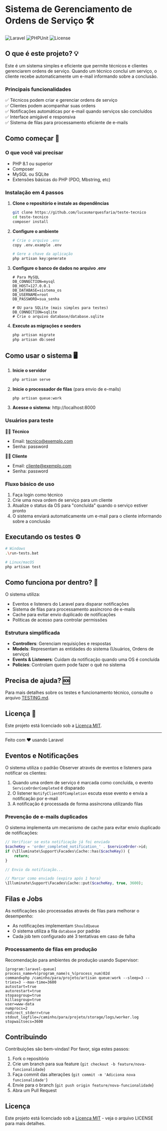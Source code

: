 # Sistema de Gerenciamento de Ordens de Serviço 🛠️

![Laravel](https://img.shields.io/badge/Laravel-10.x-red)
![PHPUnit](https://img.shields.io/badge/PHPUnit-10.x-blue)
![License](https://img.shields.io/badge/License-MIT-green)

## O que é este projeto? 💡

Este é um sistema simples e eficiente que permite técnicos e clientes gerenciarem ordens de serviço. Quando um técnico conclui um serviço, o cliente recebe automaticamente um e-mail informando sobre a conclusão.

### Principais funcionalidades

✅ Técnicos podem criar e gerenciar ordens de serviço  
✅ Clientes podem acompanhar suas ordens  
✅ Notificações automáticas por e-mail quando serviços são concluídos  
✅ Interface amigável e responsiva  
✅ Sistema de filas para processamento eficiente de e-mails

## Como começar 🚀

### O que você vai precisar

* PHP 8.1 ou superior
* Composer
* MySQL ou SQLite
* Extensões básicas do PHP (PDO, Mbstring, etc)

### Instalação em 4 passos

1. **Clone o repositório e instale as dependências**
   ```bash
   git clone https://github.com/lucasmarquesfaria/teste-tecnico
   cd teste-tecnico
   composer install
   ```

2. **Configure o ambiente**
   ```bash
   # Crie o arquivo .env
   copy .env.example .env
   
   # Gere a chave da aplicação
   php artisan key:generate
   ```

3. **Configure o banco de dados no arquivo .env**
   ```
   # Para MySQL
   DB_CONNECTION=mysql
   DB_HOST=127.0.0.1
   DB_DATABASE=sistema_os
   DB_USERNAME=root
   DB_PASSWORD=sua_senha
   
   # OU para SQLite (mais simples para testes)
   DB_CONNECTION=sqlite
   # Crie o arquivo database/database.sqlite
   ```

4. **Execute as migrações e seeders**
   ```bash
   php artisan migrate
   php artisan db:seed
   ```

## Como usar o sistema 🖥️

1. **Inicie o servidor**
   ```bash
   php artisan serve
   ```

2. **Inicie o processador de filas** (para envio de e-mails)
   ```bash
   php artisan queue:work
   ```

3. **Acesse o sistema**: http://localhost:8000

### Usuários para teste

👨‍💼 **Técnico**
- Email: tecnico@exemplo.com 
- Senha: password

👩‍💻 **Cliente**
- Email: cliente@exemplo.com
- Senha: password

### Fluxo básico de uso

1. Faça login como técnico
2. Crie uma nova ordem de serviço para um cliente
3. Atualize o status da OS para "concluída" quando o serviço estiver pronto
4. O sistema enviará automaticamente um e-mail para o cliente informando sobre a conclusão

## Executando os testes ⚙️

```bash
# Windows
.\run-tests.bat

# Linux/macOS
php artisan test
```

## Como funciona por dentro? 🧩

O sistema utiliza:
- Eventos e listeners do Laravel para disparar notificações
- Sistema de filas para processamento assíncrono de e-mails
- Cache para evitar envio duplicado de notificações
- Políticas de acesso para controlar permissões

### Estrutura simplificada
- **Controllers**: Gerenciam requisições e respostas
- **Models**: Representam as entidades do sistema (Usuários, Ordens de serviço)
- **Events & Listeners**: Cuidam da notificação quando uma OS é concluída
- **Policies**: Controlam quem pode fazer o quê no sistema

## Precisa de ajuda? 🆘

Para mais detalhes sobre os testes e funcionamento técnico, consulte o arquivo [TESTING.md](TESTING.md).

## Licença 📄

Este projeto está licenciado sob a [Licença MIT](https://opensource.org/licenses/MIT).

---

Feito com ❤️ usando Laravel

## Eventos e Notificações

O sistema utiliza o padrão Observer através de eventos e listeners para notificar os clientes:

1. Quando uma ordem de serviço é marcada como concluída, o evento `ServiceOrderCompleted` é disparado
2. O listener `NotifyClientOfCompletion` escuta esse evento e envia a notificação por e-mail
3. A notificação é processada de forma assíncrona utilizando filas

### Prevenção de e-mails duplicados

O sistema implementa um mecanismo de cache para evitar envio duplicado de notificações:

```php
// Verificar se esta notificação já foi enviada
$cacheKey = 'order_completed_notification_' . $serviceOrder->id;
if (\Illuminate\Support\Facades\Cache::has($cacheKey)) {
    return;
}

// Envio da notificação...

// Marcar como enviado (expira após 1 hora)
\Illuminate\Support\Facades\Cache::put($cacheKey, true, 3600);
```

## Filas e Jobs

As notificações são processadas através de filas para melhorar o desempenho:

- As notificações implementam `ShouldQueue`
- O sistema utiliza a fila `database` por padrão
- Cada job tem configurado até 3 tentativas em caso de falha

### Processamento de filas em produção

Recomendação para ambientes de produção usando Supervisor:

```
[program:laravel-queue]
process_name=%(program_name)s_%(process_num)02d
command=php /caminho/para/projeto/artisan queue:work --sleep=3 --tries=3 --max-time=3600
autostart=true
autorestart=true
stopasgroup=true
killasgroup=true
user=www-data
numprocs=2
redirect_stderr=true
stdout_logfile=/caminho/para/projeto/storage/logs/worker.log
stopwaitsecs=3600
```

## Contribuindo

Contribuições são bem-vindas! Por favor, siga estes passos:

1. Fork o repositório
2. Crie um branch para sua feature (`git checkout -b feature/nova-funcionalidade`)
3. Faça commit das alterações (`git commit -m 'Adiciona nova funcionalidade'`)
4. Envie para o branch (`git push origin feature/nova-funcionalidade`)
5. Abra um Pull Request

## Licença

Este projeto está licenciado sob a [Licença MIT](https://opensource.org/licenses/MIT) - veja o arquivo LICENSE para mais detalhes.
